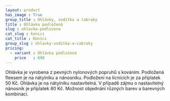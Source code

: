 ```yaml
---
layout: product
has_image : True
group_title : Ohlávky, vodítka a čabraky
title : Ohlávka podložená
slug : ohlavka-podlozena
cat_slug : konici
cat_title : Koníci
group_slug : ohlavky-voditka-a-cabraky
pricing:
  - variant : Ohlávka podložená
    price   : 690
---
```


Ohlávka je vyrobena z pevných nylonových popruhů s kováním.
Podložená fleesem je na nátylníku a nánosníku.
Podložení na lícnicích je za příplatek 50&nbsp;Kč.
Ohlávka je na nátylníku nastavitelná.
V případě zájmu o nastavitelný nánosník je příplatek 80&nbsp;Kč.
Možnost objednání různých barev a barevných kombinací.

